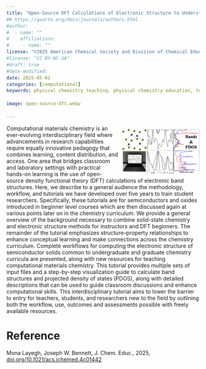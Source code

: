 ```yaml
---
title: "Open-Source DFT Calculations of Electronic Structure to Understand Bonding in Solids"
## https://quarto.org/docs/journals/authors.html
#author:
#  - name: ""
#    affiliations:
#     - name: ""
license: "©2025 American Chemical Society and Division of Chemical Education, Inc."
#license: "CC BY-NC-SA"
#draft: true
#date-modified:
date: 2025-05-01
categories: [computational]
keywords: physical chemistry teaching, physical chemistry education, teaching resources, dft computational chemistry, solids

image: open-source-dft.webp

---
```

<img src="open-source-dft.webp" width="40%" align="right" style="padding: 10px 0px 0px 10px;"/>

Computational materials chemistry is an ever-evolving interdisciplinary field where advancements in research capabilities require equally innovative pedagogy that combines learning, content distribution, and access. One area that bridges classroom and laboratory settings with practical hands-on learning is the use of open-source density functional theory (DFT) calculations of electronic band structures. Here, we describe to a general audience the methodology, workflow, and tutorials we have developed over five years to train student researchers. Specifically, these tutorials are for semiconductors and oxides introduced in beginner level courses which are then discussed again at various points later on in the chemistry curriculum. We provide a general overview of the background necessary to combine solid-state chemistry and electronic structure methods for instructors and DFT beginners. The remainder of the tutorial emphasizes structure–property relationships to enhance conceptual learning and make connections across the chemistry curriculum. Complete workflows for computing the electronic structure of semiconductor solids common to undergraduate and graduate chemistry curricula are presented, along with new resources for teaching computational materials chemistry. This tutorial provides multiple sets of input files and a step-by-step visualization guide to calculate band structures and projected density of states (PDOS), along with detailed descriptions that can be used to guide classroom discussions and enhance computational skills. This interdisciplinary tutorial aims to lower the barrier to entry for teachers, students, and researchers new to the field by outlining both the workflow, use, outcomes and assessments possible with freely available resources.


# Reference

Mona Layegh, Joseph W. Bennett, J. Chem. Educ., 2025, [doi.org/10.1021/acs.jchemed.4c01442](https://doi.org/10.1021/acs.jchemed.4c01442)

